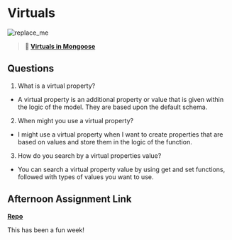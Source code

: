 # Virtuals

![replace_me](https://codeworks.blob.core.windows.net/public/assets/img/illustrations/placeholder.svg)

> **📖 [Virtuals in Mongoose](https://codeworksacademy.com/fs-student-guide/resources/wk5/04-Virtuals)**

## Questions

1. What is a virtual property?

- A virtual property is an additional property or value that is given within the logic of the model. They are based upon the default schema.

2. When might you use a virtual property?

- I might use a virtual property when I want to create properties that are based on values and store them in the logic of the function.

3. How do you search by a virtual properties value?

- You can search a virtual property value by using get and set functions, followed with types of values you want to use.

## Afternoon Assignment Link

**[Repo](https://github.com/Jakeepaulin/<ASSIGNMENT_REPO>)**

This has been a fun week!
